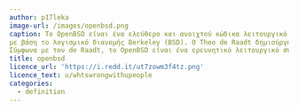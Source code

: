```yaml
---
author: p17leka
image-url: /images/openbsd.png
caption: Το OpenBSD είναι ένα ελεύθερο και ανοιχτού κώδικα λειτουργικό σύστημα που βασίζεται στο Unix
με βάση το λογισμικό διανομής Berkeley (BSD). Ο Theo de Raadt δημιούργησε το OpenBSD το 1995 χάρη στο NetBSD.
Σύμφωνα με τον de Raadt, το OpenBSD είναι ένα ερευνητικό λειτουργικό σύστημα για την ανάπτυξη μετριασμών ασφαλείας.
title: openbsd
licence_url: 'https://i.redd.it/ut7zowm3f4tz.png'
licence_text: u/whtswrongwithupeople
categories:
  - definition
---
```

